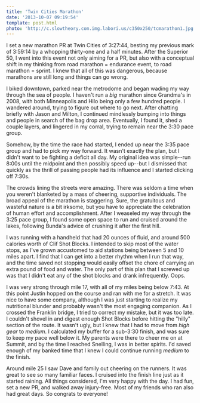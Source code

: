 ```yaml
---
title: 'Twin Cities Marathon'
date: '2013-10-07 09:19:54'
template: post.html
photo: 'http://c.slowtheory.com.img.labori.us/c350x250/tcmarathon1.jpg'
---
```


I set a new marathon PR at Twin Cities of 3:27:44, besting my previous mark of 3:59:14 by a whopping thirty-one and a half minutes. After the Superior 50, I went into this event not only aiming for a PR, but also with a conceptual shift in my thinking from road marathon = endurance event, to road marathon = sprint. I knew that all of this was dangerous, because marathons are still long and things can go wrong. 

I biked downtown, parked near the metrodome and began wading my way through the sea of people. I haven't run a *big* marathon since Grandma's in 2008, with both Minneapolis and Hilo being only a few hundred people. I wandered around, trying to figure out where to go next. After chatting briefly with Jason and Milton, I continued mindlessly bumping into things and people in search of the bag drop area. Eventually, I found it, shed a couple layers, and lingered in my corral, trying to remain near the 3:30 pace group.

Somehow, by the time the race had started, I ended up near the 3:35 pace group and had to pick my way forward. It wasn't exactly the plan, but I didn't want to be fighting a deficit all day. My original idea was simple--run 8:00s until the midpoint and then possibly speed up--but I dismissed that quickly as the thrill of passing people had its influence and I started clicking off 7:30s. 

The crowds lining the streets were amazing. There was seldom a time when you weren't blanketed by a mass of cheering, supportive individuals. The broad appeal of the marathon is staggering. Sure, the gratuitous and wasteful nature is a bit irksome, but you have to appreciate the celebration of human effort and accomplishment. After I weaseled my way through the 3:25 pace group, I found some open space to run and cruised around the lakes, following Bunda's advice of crushing it after the first hill.

I was running with a handheld that had 20 ounces of fluid, and around 500 calories worth of Clif Shot Blocks. I intended to skip most of the water stops, as I've grown accustomed to aid stations being between 5 and 10 miles apart. I find that I can get into a better rhythm when I run that way, and the time saved not stopping would easily offset the chore of carrying an extra pound of food and water. The only part of this plan that I screwed up was that I didn't eat any of the shot blocks and drank infrequently. Oops.

I was very strong through mile 17, with all of my miles being below 7:43. At this point Justin hopped on the course and ran with me for a stretch. It was nice to have some company, although I was just starting to realize my nutritional blunder and probably wasn't the most engaging companion. As I crossed the Franklin bridge, I tried to correct my mistake, but it was too late. I couldn't shovel in and digest enough Shot Blocks before hitting the "hilly" section of the route. It wasn't ugly, but I knew that I had to move from *high gear* to *medium*. I calculated my buffer for a sub-3:30 finish, and was sure to keep my pace well below it. My parents were there to cheer me on at Summit, and by the time I reached Snelling, I was in better spirits. I'd saved enough of my banked time that I knew I could continue running *medium* to the finish.

Around mile 25 I saw Dave and family out cheering on the runners. It was great to see so many familiar faces. I cruised into the finish line just as it started raining. All things considered, I'm very happy with the day. I had fun, set a new PR, and walked away injury-free. Most of my friends who ran also had great days. So congrats to everyone!